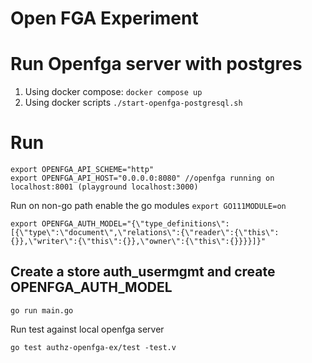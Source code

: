 # Open FGA Experiment 

# Run Openfga server with postgres
1) Using docker compose: `docker compose up`
2) Using docker scripts `./start-openfga-postgresql.sh`

# Run
```
export OPENFGA_API_SCHEME="http" 
export OPENFGA_API_HOST="0.0.0.0:8080" //openfga running on localhost:8001 (playground localhost:3000)
```

Run on non-go path enable the go modules
`export GO111MODULE=on`

```
export OPENFGA_AUTH_MODEL="{\"type_definitions\":[{\"type\":\"document\",\"relations\":{\"reader\":{\"this\":{}},\"writer\":{\"this\":{}},\"owner\":{\"this\":{}}}}]}"
```
## Create a store auth_usermgmt and create OPENFGA_AUTH_MODEL
```
go run main.go
```

Run test against local openfga server
```
go test authz-openfga-ex/test -test.v
```